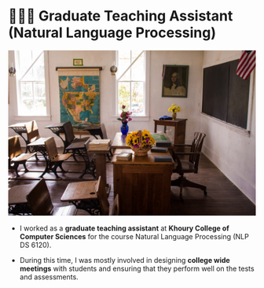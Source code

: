 # 🏢👨‍💻 Graduate Teaching Assistant (Natural Language Processing)

<img src = "https://github.com/suhasmaddali/Images/blob/main/Teaching%20Assistant%20Image.jpg" width = 1000/>

* I worked as a __graduate teaching assistant__ at __Khoury College of Computer Sciences__ for the course Natural Language Processing (NLP DS 6120). 

* During this time, I was mostly involved in designing __college wide meetings__ with students and ensuring that they perform well on the tests and assessments. 


